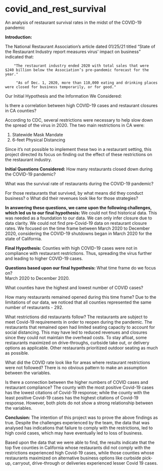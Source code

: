 # covid_and_rest_survival
An analysis of restaurant survival rates in the midst of the COVID-19 pandemic

**Introduction:**
 
The National Restaurant Association’s article dated 01/25/21 titled “State of the Restaurant Industry report measures virus' impact on business” indicated that:
   
        "The restaurant industry ended 2020 with total sales that were $240 billion below the Association’s pre-pandemic forecast for the year."

         "As of Dec. 1, 2020, more than 110,000 eating and drinking places were closed for business temporarily, or for good."
 
Our Initial Hypothesis and the Information We Considered:
 
Is there a correlation between high COVID-19 cases and restaurant closures in CA counties?
 
According to CDC, several restrictions were necessary to help slow down the spread of the virus in 2020. 
The two main restrictions in CA  were: 
1. 	Statewide Mask Mandate 
2. 	6-feet Physical Distancing

Since it’s not possible to implement these two in a restaurant setting, this project directed its focus on finding out the effect of these restrictions on the restaurant industry.
 
**Initial Questions Considered:**
How many restaurants closed down during the COVID-19 pandemic?
   
What was the survival rate of restaurants during the COVID-19 pandemic?
     
For those restaurants that survived, by what means did they conduct business?
o   What did their revenues look like for those strategies? 
 
**In answering these questions, we came upon the following challenges, which led us to our final hypothesis:**
We could not find historical data. This was needed as a foundation to our data.
We can only infer closure due to data clarity. 
We could not find pre-Covid-19 data on restaurant closure rates.
We focused on the time frame between March 2020 to December 2020, considering the COVID-19 shutdowns began in March 2020 for the state of California.

**Final Hypothesis:**
Counties with high COVID-19 cases were not in compliance with restaurant restrictions. Thus, spreading the virus further and leading to higher COVID-19 cases.

**Questions based upon our final hypothesis:**
What time frame do we focus on?  
March 2020 to December 2020.
    
What counties have the highest and lowest number of COVID cases?

How many restaurants remained opened during this time frame?
Due to the limitations of our data, we noticed that all counties represented the same number of restaurants - 292.
 
What restrictions did restaurants follow?
The restaurants are subject to meet Covid-19 requirements in order to reopen during the pandemic. 
The restaurants that remained open had limited seating capacity to account for social distancing. This may have led to reduced revenues and closures since they could not maintain the overhead costs. To stay afloat, some restaurants maximized on drive-throughs, curbside take out, or delivery options as applicable. Other restaurants prioritized outdoor seating as much as possible.

   
What did the COVID rate look like for areas where restaurant restrictions were not followed?
There is no obvious pattern to make an assumption between the variables.
     
Is there a connection between the higher numbers of COVID cases and restaurant compliance?
The county with the most positive Covid-19 cases has the lowest citations of Covid-19 response; while the county with the least positive Covid-19 cases has the highest citations of Covid-19 response. However, both plots do not show a strong relationship between the variables.  


**Conclusion:**
The intention of this project was to prove the above findings as true. Despite the challenges experienced by the team, the data that was analysed has indications that failure to comply with the restrictions, led to high covid cases, which may have eventually led to loss of business.

Based upon the data that we were able to find, the results indicate that the top five counties in California whose restaurants did not comply with the restrictions experienced high Covid-19 cases, while those counties whose restaurants maximized on alternative business options like curbside pick-up, carryout, drive-through or deliveries experienced lesser Covid 19 cases.

